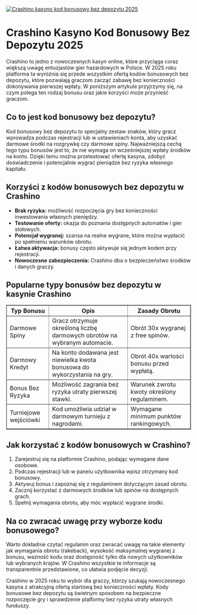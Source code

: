 [![Crashino kasyno kod bonusowy bez depozytu 2025](https://123-caf.pages.dev/gitsignup.png)](https://vrmoo.ru/Bt82HjjY)

<h1>Crashino Kasyno Kod Bonusowy Bez Depozytu 2025</h1> <p>Crashino to jedno z nowoczesnych kasyn online, które przyciąga coraz większą uwagę entuzjastów gier hazardowych w Polsce. W 2025 roku platforma ta wyróżnia się przede wszystkim ofertą kodów bonusowych bez depozytu, które pozwalają graczom zacząć zabawę bez konieczności dokonywania pierwszej wpłaty. W poniższym artykule przyjrzymy się, na czym polega ten rodzaj bonusu oraz jakie korzyści może przynieść graczom.</p>  <h2>Co to jest kod bonusowy bez depozytu?</h2> <p>Kod bonusowy bez depozytu to specjalny zestaw znaków, który gracz wprowadza podczas rejestracji lub w ustawieniach konta, aby uzyskać darmowe środki na rozgrywkę czy darmowe spiny. Najważniejszą cechą tego typu bonusów jest to, że nie wymaga on wcześniejszej wpłaty środków na konto. Dzięki temu można przetestować ofertę kasyna, zdobyć doświadczenie i potencjalnie wygrać pieniądze bez ryzyka własnego kapitału.</p>  <h2>Korzyści z kodów bonusowych bez depozytu w Crashino</h2> <ul>   <li><strong>Brak ryzyka:</strong> możliwość rozpoczęcia gry bez konieczności inwestowania własnych pieniędzy.</li>   <li><strong>Testowanie oferty:</strong> okazja do poznania dostępnych automatów i gier stołowych.</li>   <li><strong>Potencjał wygranej:</strong> szansa na realne wygrane, które można wypłacić po spełnieniu warunków obrotu.</li>   <li><strong>Łatwa aktywacja:</strong> bonusy często aktywuje się jednym kodem przy rejestracji.</li>   <li><strong>Nowoczesne zabezpieczenia:</strong> Crashino dba o bezpieczeństwo środków i danych graczy.</li> </ul>  <h2>Popularne typy bonusów bez depozytu w kasynie Crashino</h2> <table border="1" cellpadding="5" cellspacing="0" style="border-collapse: collapse; width: 100%; max-width: 600px;">   <thead>     <tr>       <th>Typ Bonusu</th>       <th>Opis</th>       <th>Zasady Obrotu</th>     </tr>   </thead>   <tbody>     <tr>       <td>Darmowe Spiny</td>       <td>Gracz otrzymuje określoną liczbę darmowych obrotów na wybranym automacie.</td>       <td>Obrót 30x wygranej z free spinów.</td>     </tr>     <tr>       <td>Darmowy Kredyt</td>       <td>Na konto dodawana jest niewielka kwota bonusowa do wykorzystania na gry.</td>       <td>Obrót 40x wartości bonusu przed wypłatą.</td>     </tr>     <tr>       <td>Bonus Bez Ryzyka</td>       <td>Możliwość zagrania bez ryzyka utraty pierwszej stawki.</td>       <td>Warunek zwrotu kwoty określony regulaminem.</td>     </tr>     <tr>       <td>Turniejowe wejściówki</td>       <td>Kod umożliwia udział w darmowym turnieju z nagrodami.</td>       <td>Wymagane minimum punktów rankingowych.</td>     </tr>   </tbody> </table>  <h2>Jak korzystać z kodów bonusowych w Crashino?</h2> <ol>   <li>Zarejestruj się na platformie Crashino, podając wymagane dane osobowe.</li>   <li>Podczas rejestracji lub w panelu użytkownika wpisz otrzymany kod bonusowy.</li>   <li>Aktywuj bonus i zapoznaj się z regulaminem dotyczącym zasad obrotu.</li>   <li>Zacznij korzystać z darmowych środków lub spinów na dostępnych grach.</li>   <li>Spełnij wymagania obrotu, aby móc wypłacić wygrane środki.</li> </ol>  <h2>Na co zwracać uwagę przy wyborze kodu bonusowego?</h2> <p>Warto dokładnie czytać regulamin oraz zwracać uwagę na takie elementy jak wymagania obrotu (rakeback), wysokość maksymalnej wygranej z bonusu, ważność kodu oraz dostępność tylko dla nowych użytkowników lub wybranych krajów. W Crashino wszystkie te informacje są transparentnie przedstawione, co ułatwia podjęcie decyzji.</p>  <p>Crashino w 2025 roku to wybór dla graczy, którzy szukają nowoczesnego kasyna z atrakcyjną ofertą startową bez konieczności wpłaty. Kody bonusowe bez depozytu są świetnym sposobem na bezpieczne rozpoczęcie gry i sprawdzenie platformy bez ryzyka utraty własnych funduszy.</p>